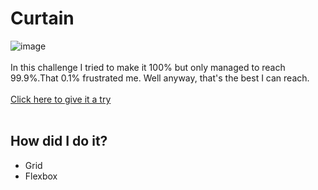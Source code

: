 # Curtain
![image](https://user-images.githubusercontent.com/40969170/172756023-03601191-d592-458d-a044-cb1739f28090.png)
<br><br>
In this challenge I tried to make it 100% but only managed to reach 99.9%.That 0.1% frustrated me. Well anyway, that's the best I can reach.
<br><br>
<a href="https://cssbattle.dev/play/109">Click here to give it a try </a>
<br><br>
## How did I do it?
<ul>
  <li>Grid</li>
  <li>Flexbox</li>
</ul>
